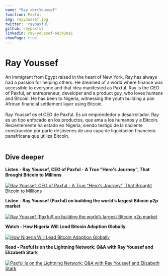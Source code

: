 ```yaml
---
name: "Ray <br>Youssef"
function: Paxful
img: rayyoussef.jpg
twitter: 'raypaxful'
github: raypaxful
linkedin: ray-youssef-683b20a1
showPage: true
---
```


# Ray Youssef
 
An immigrant from Egypt raised in the heart of New York, Ray has always had a passion for helping others. He dreamed of a world where finance was accessible to everyone and that idea manifested as Paxful. Ray is the CEO of Paxful, an entrepreneur, developer and a product guy, who loves humans and Bitcoin. He has been to Nigeria, witnessing the youth building a pan African financial settlement layer using ‪Bitcoin.
<br><br>
Ray Youssef es el CEO de Paxful. Es un emprendedor y desarrollador. Ray es un tipo enfocado en los productos, que ama a los humanos y a Bitcoin. Recientemente ha estado en Nigeria, siendo testigo de la naciente construcción por parte de jóvenes de una capa de liquidación financiera panafricana que utiliza ‪Bitcoin.
<br><br>

## Dive deeper


<div class="grid grid-cols-1 md:grid-cols-2 gap-5">
<div class="p-3 my-2">

**Listen - Ray Youssef, CEO of Paxful - A True "Hero's Journey", That Brought Bitcoin to Millions** <br><br>
[ ![Ray Youssef, CEO of Paxful - A True "Hero's Journey", That Brought Bitcoin to Millions](/content/ray_rapid.png)](https://anchor.fm/john-vallis/episodes/Ray-Youssef--CEO-of-Paxful---A-True-Heros-Journey--That-Brought-Bitcoin-to-Millions-e14qr89/)
</div>

<div class="p-3 my-2">

**Listen - Ray Youssef (Paxful) on building the world’s largest Bitcoin p2p market** <br><br>
[ ![Ray Youssef (Paxful) on building the world’s largest Bitcoin p2p market](/content/ray_otb.png)](https://onthebrink-podcast.com/ray-youssef-paxful/)
</div>

<div class="p-3 my-2">

**Watch - How Nigeria Will Lead Bitcoin Adoption Globally** <br><br>
[ ![How Nigeria Will Lead Bitcoin Adoption Globally](/content/ray_africa.png)](https://www.youtube.com/watch?v=s9b_yL9P3UU/)
</div>

<div class="p-3 my-2">

**Read - Paxful is on the Lightning Network: Q&A with Ray Youssef and Elizabeth Stark** <br><br>
[ ![Paxful is on the Lightning Network: Q&A with Ray Youssef and Elizabeth Stark](/content/ray_lightning.png)](https://paxful.com/blog/lightning-network-announcement/)
</div>

</div>

<br>
